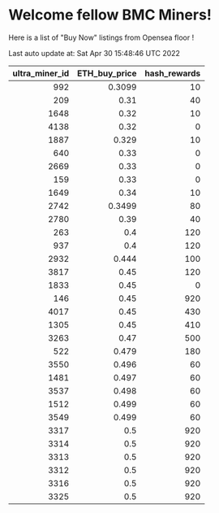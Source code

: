 # Welcome fellow BMC Miners!
Here is a list of "Buy Now" listings from Opensea floor !


Last auto update at: Sat Apr 30 15:48:46 UTC 2022


|   ultra_miner_id |   ETH_buy_price |   hash_rewards |
|-----------------:|----------------:|---------------:|
|              992 |          0.3099 |             10 |
|              209 |          0.31   |             40 |
|             1648 |          0.32   |             10 |
|             4138 |          0.32   |              0 |
|             1887 |          0.329  |             10 |
|              640 |          0.33   |              0 |
|             2669 |          0.33   |              0 |
|              159 |          0.33   |              0 |
|             1649 |          0.34   |             10 |
|             2742 |          0.3499 |             80 |
|             2780 |          0.39   |             40 |
|              263 |          0.4    |            120 |
|              937 |          0.4    |            120 |
|             2932 |          0.444  |            100 |
|             3817 |          0.45   |            120 |
|             1833 |          0.45   |              0 |
|              146 |          0.45   |            920 |
|             4017 |          0.45   |            430 |
|             1305 |          0.45   |            410 |
|             3263 |          0.47   |            500 |
|              522 |          0.479  |            180 |
|             3550 |          0.496  |             60 |
|             1481 |          0.497  |             60 |
|             3537 |          0.498  |             60 |
|             1512 |          0.499  |             60 |
|             3549 |          0.499  |             60 |
|             3317 |          0.5    |            920 |
|             3314 |          0.5    |            920 |
|             3313 |          0.5    |            920 |
|             3312 |          0.5    |            920 |
|             3316 |          0.5    |            920 |
|             3325 |          0.5    |            920 |
